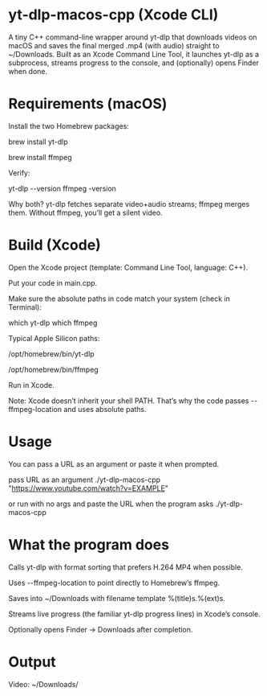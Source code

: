 # yt-dlp-macos-cpp (Xcode CLI)

A tiny C++ command-line wrapper around yt-dlp that downloads videos on macOS and saves the final merged .mp4 (with audio) straight to ~/Downloads. 
Built as an Xcode Command Line Tool, it launches yt-dlp as a subprocess, streams progress to the console, and (optionally) opens Finder when done.

# Requirements (macOS)

Install the two Homebrew packages:

brew install yt-dlp

brew install ffmpeg


Verify:

yt-dlp --version
ffmpeg -version


Why both? yt-dlp fetches separate video+audio streams; ffmpeg merges them. Without ffmpeg, you’ll get a silent video.

# Build (Xcode)

Open the Xcode project (template: Command Line Tool, language: C++).

Put your code in main.cpp.

Make sure the absolute paths in code match your system (check in Terminal):

which yt-dlp
which ffmpeg


Typical Apple Silicon paths:

/opt/homebrew/bin/yt-dlp

/opt/homebrew/bin/ffmpeg

Run in Xcode.

Note: Xcode doesn’t inherit your shell PATH. That’s why the code passes --ffmpeg-location and uses absolute paths.

# Usage

You can pass a URL as an argument or paste it when prompted.

pass URL as an argument
./yt-dlp-macos-cpp "https://www.youtube.com/watch?v=EXAMPLE"

or run with no args and paste the URL when the program asks
./yt-dlp-macos-cpp

# What the program does

Calls yt-dlp with format sorting that prefers H.264 MP4 when possible.

Uses --ffmpeg-location to point directly to Homebrew’s ffmpeg.

Saves into ~/Downloads with filename template %(title)s.%(ext)s.

Streams live progress (the familiar yt-dlp progress lines) in Xcode’s console.

Optionally opens Finder → Downloads after completion.

# Output

Video: ~/Downloads/<Title>.mp4 (video+audio merged)

Audio-only (optional): If you add the flags below, you’ll get ~/Downloads/<Title>.mp3

To enable audio-only in your code, add to the yt-dlp args:

-x --audio-format mp3

# Common issues & fixes

Got video but no audio:
Install ffmpeg (brew install ffmpeg). If already installed, Xcode might not find it—ensure your code includes:

--ffmpeg-location "/opt/homebrew/bin/ffmpeg"


“yt-dlp not found”:
Use the absolute path from which yt-dlp in your code (e.g., /opt/homebrew/bin/yt-dlp).

File not in your project folder:
The app intentionally saves to ~/Downloads. Xcode’s working dir is a DerivedData path you don’t want to use.

Slow/blocked downloads:
Some sites rate-limit. Try again later or add --concurrent-fragments 4 for HLS sites.

# Example command (Terminal sanity check)

Use this once to confirm your environment is good (should produce an mp4 with audio in Downloads):

yt-dlp --ffmpeg-location /opt/homebrew/bin/ffmpeg \
  -f "bv*+ba/b" -S "vcodec:h264,res,ext" \
  --merge-output-format mp4 \
  -P ~/Downloads -o "%(title)s.%(ext)s" \
  "https://www.youtube.com/watch?v=EXAMPLE"

# macOS friendliness

Works on Apple Silicon and Intel Macs via Homebrew.

No Python/venv setup required (uses yt-dlp’s installed binary).

Uses $HOME so paths are username-agnostic.

Finder integration (open "$HOME/Downloads") for a native feel.

# Project structure (suggested)
.
├─ README.md
├─ .gitignore
└─ src/
   └─ main.cpp


.gitignore (minimal)

.DS_Store
/build
DerivedData/

# Legal

Only download content you have the right to download. Respect each site’s Terms of Service and local laws.

# License

MIT — do whatever you want, just include the license.
